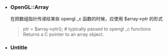 * ### OpenGL::Array  
  在把数组指针传递给某些 opengl _c 函数的时候，应使用 $array->ptr 的形式  

  > ptr = $array->ptr(); # typically passed to opengl _c functions  
  > Returns a C pointer to an array object.  

* ### Untitle  